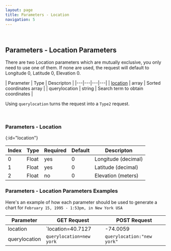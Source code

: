 ```yaml
---
layout: page
title: Parameters - Location
navigation: 5
---
```


<style>
	.inner a {
		color: royalblue;
		font-weight: bold;
	}
	.inner code {
		font-size: 100%;
	}
	.sidebar {
		width: 30%
	}
	.navigation li {
		padding: 5px;
	}
</style>

<script>
	if (location.hash) {
		let target = location.hash;
		window.scrollTop = document.querySelector(target).offsetTop;
	}
</script>

<br>

## Parameters - Location Parameters

There are two Location parameters which are mutually exclusive, you only need to use one of them. If none are used, the request will default to Longitude 0, Latitude 0, Elevation 0.

| Parameter | Type | Descripton |
|---|---|---|---|
| [location](#location) | array | Sorted coordinates array |
| querylocation | string | Search term to obtain coordinates |

Using `querylocation` turns the request into a `Type2` request.

<br>

### Parameters - Location
{:id="location"}

| Index | Type | Required | Default | Descripton |
|---|---|---|---|---|
| 0 | Float | yes | 0 | Longitude (decimal) |
| 1 | Float | yes | 0 | Latitude (decimal) |
| 2 | Float | no | 0 | Elevation (meters) |

### Parameters - Location Parameters Examples

Here's an example of how each parameter should be used to generate a chart for `February 15, 1995 - 1:53pm, in New York USA`

| Parameter | GET Request | POST Request
|---|---|---|
| location | `location=40.7127|-74.0059|13` | `location:[40.7127,-74.0059,13]` |
| querylocation | `querylocation=new york` | `querylocation:"new york"` |

<br><br><br>

